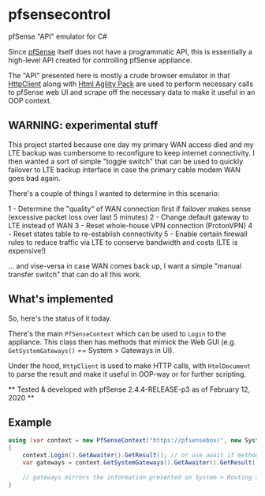 # pfsensecontrol
pfSense "API" emulator for C#

Since [pfSense](https://www.pfsense.org/) itself does not have a programmatic API, this is essentially a high-level API created for controlling pfSense appliance.

The "API" presented here is mostly a crude browser emulator in that [HttpClient](https://docs.microsoft.com/en-us/dotnet/api/system.net.http.httpclient?view=netcore-3.1) along with [Html Agility Pack](https://html-agility-pack.net/) are used to perform necessary calls to pfSense web UI and scrape off the necessary data to make it useful in an OOP context.

## WARNING: experimental stuff

This project started because one day my primary WAN access died and my LTE backup was cumbersome to reconfigure to keep internet connectivity.
I then wanted a sort of simple "toggle switch" that can be used to quickly failover to LTE backup interface in case the primary cable modem WAN goes bad again.

There's a couple of things I wanted to determine in this scenario:

1 - Determine the "quality" of WAN connection first if failover makes sense (excessive packet loss over last 5 minutes)
2 - Change default gateway to LTE instead of WAN
3 - Reset whole-house VPN connection (ProtonVPN)
4 - Reset states table to re-establish connectivity
5 - Enable certain firewall rules to reduce traffic via LTE to conserve bandwidth and costs (LTE is expensive!)

... and vise-versa in case WAN comes back up, I want a simple "manual transfer switch" that can do all this work.

## What's implemented

So, here's the status of it today.

There's the main `PfSenseContext` which can be used to `Login` to the appliance. This class then has methods that mimick the Web GUI (e.g. `GetSystemGateways()` == System > Gateways in UI).

Under the hood, `HttpClient` is used to make HTTP calls, with `HtmlDocument` to parse the result and make it useful in OOP-way or for further scripting.

** Tested & developed with pfSense 2.4.4-RELEASE-p3 as of February 12, 2020 **

## Example

```csharp
using (var context = new PfSenseContext("https://pfsensebox/", new System.Net.NetworkCredential("usernamehere", "passwordhere")))
{
	context.Login().GetAwaiter().GetResult(); // or use await if method is async
	var gateways = context.GetSystemGateways().GetAwaiter().GetResult();
	
	// gateways mirrors the information presented on System > Routing > Gateways page at https://pfsensebox/system_gateways.php
}
```
